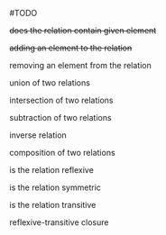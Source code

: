 #TODO

~~does the relation contain given element~~

~~adding an element to the relation~~

removing an element from the relation

union of two relations

intersection of two relations

subtraction of two relations

inverse relation

composition of two relations

is the relation reflexive

is the relation symmetric

is the relation transitive

reflexive-transitive closure
